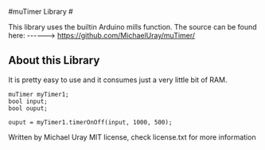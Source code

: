 #muTimer Library #

This library uses the builtin Arduino mills function.
The source can be found here:
    ------> https://github.com/MichaelUray/muTimer/

## About this Library ##

It is pretty easy to use and it consumes just a very little bit of RAM.

	muTimer myTimer1;
	bool input;
	bool ouput;
	
    ouput = myTimer1.timerOnOff(input, 1000, 500);



Written by Michael Uray
MIT license, check license.txt for more information


